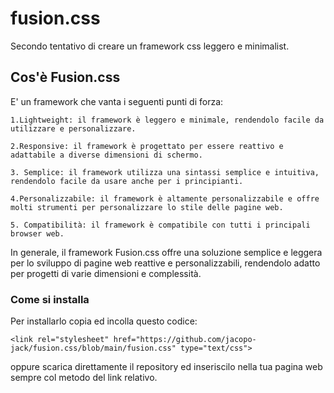 # fusion.css
Secondo tentativo di creare un framework css leggero e minimalist.
## Cos'è Fusion.css
E' un framework che vanta i seguenti punti di forza:

    1.Lightweight: il framework è leggero e minimale, rendendolo facile da utilizzare e personalizzare.

    2.Responsive: il framework è progettato per essere reattivo e adattabile a diverse dimensioni di schermo.

    3. Semplice: il framework utilizza una sintassi semplice e intuitiva, rendendolo facile da usare anche per i principianti.

    4.Personalizzabile: il framework è altamente personalizzabile e offre molti strumenti per personalizzare lo stile delle pagine web.

    5. Compatibilità: il framework è compatibile con tutti i principali browser web.

In generale, il framework Fusion.css offre una soluzione semplice e leggera per lo sviluppo di pagine web reattive e personalizzabili, rendendolo adatto per progetti di varie dimensioni e complessità.

### Come si installa
Per installarlo copia ed incolla questo codice:

    <link rel="stylesheet" href="https://github.com/jacopo-jack/fusion.css/blob/main/fusion.css" type="text/css">
oppure scarica direttamente il repository ed inseriscilo nella tua pagina web sempre col metodo del link relativo.
